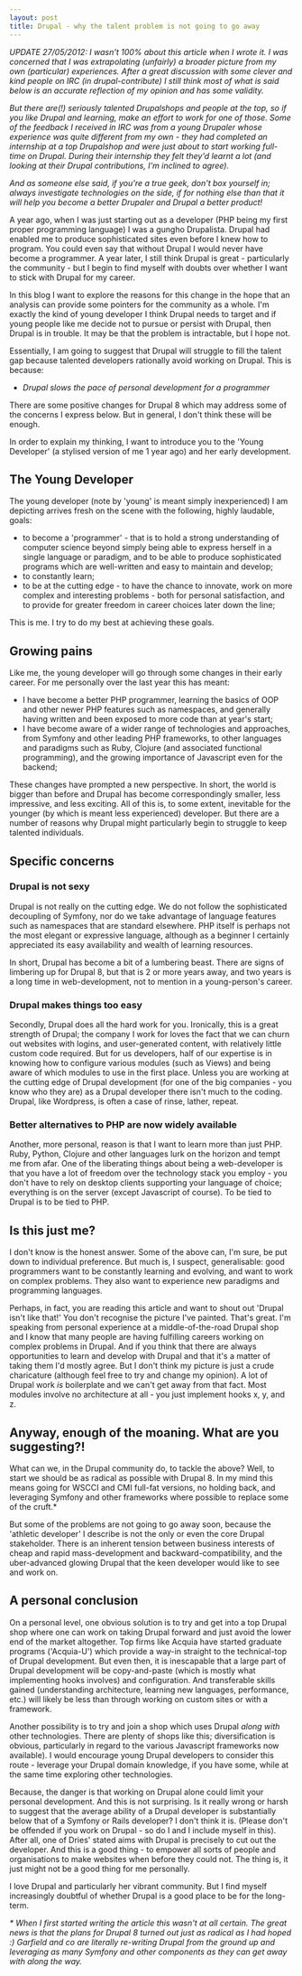```yaml
---
layout: post
title: Drupal - why the talent problem is not going to go away
---
```


*UPDATE 27/05/2012: I wasn't 100% about this article when I wrote it. I was concerned that I was extrapolating (unfairly) a broader picture from my own (particular) experiences. After a great discussion with some clever and kind people on IRC (in drupal-contribute) I still think most of what is said below is an accurate reflection of my opinion and has some validity.*

*But there are(!) seriously talented Drupalshops and people at the top, so if you like Drupal and learning, make an effort to work for one of those. Some of the feedback I received in IRC was from a young Drupaler whose experience was quite different from my own - they had completed an internship at a top Drupalshop and were just about to start working full-time on Drupal. During their internship they felt they'd learnt a lot (and looking at their Drupal contributions, I'm inclined to agree).*

*And as someone else said, if you're a true geek, don't box yourself in; always investigate technologies on the side, if for nothing else than that it will help you become a better Drupaler and Drupal a better product!*

A year ago, when I was just starting out as a developer (PHP being my first proper programming language) I was a gungho Drupalista. Drupal had enabled me to produce sophisticated sites even before I knew how to program. You could even say that without Drupal I would never have become a programmer. A year later, I still think Drupal is great - particularly the community - but I begin to find myself with doubts over whether I want to stick with Drupal for my career.

In this blog I want to explore the reasons for this change in the hope that an analysis can provide some pointers for the community as a whole. I'm exactly the kind of young developer I think Drupal needs to target and if young people like me decide not to pursue or persist with Drupal, then Drupal is in trouble. It may be that the problem is intractable, but I hope not.

Essentially, I am going to suggest that Drupal will struggle to fill the talent gap because talented developers rationally avoid working on Drupal. This is because:

* *Drupal slows the pace of personal development for a programmer*

There are some positive changes for Drupal 8 which may address some of the concerns I express below. But in general, I don't think these will be enough.

In order to explain my thinking, I want to introduce you to the 'Young Developer' (a stylised version of me 1 year ago) and her early development.

The Young Developer
-------------------

The young developer (note by 'young' is meant simply inexperienced) I am depicting arrives fresh on the scene with the following, highly laudable, goals:

* to become a 'programmer' - that is to hold a strong understanding of computer science beyond simply being able to express herself in a single language or paradigm, and to be able to produce sophisticated programs which are well-written and easy to maintain and develop; 
* to constantly learn; 
* to be at the cutting edge - to have the chance to innovate, work on more complex and interesting problems - both for personal satisfaction, and to provide for greater freedom in career choices later down the line;

This is me. I try to do my best at achieving these goals.

Growing pains
-------------

Like me, the young developer will go through some changes in their early career. For me personally over the last year this has meant:

* I have become a better PHP programmer, learning the basics of OOP and other newer PHP features such as namespaces, and generally having written and been exposed to more code than at year's start; 
* I have become aware of a wider range of technologies and approaches, from Symfony and other leading PHP frameworks, to other languages and paradigms such as Ruby, Clojure (and associated functional programming), and the growing importance of Javascript even for the backend;

These changes have prompted a new perspective. In short, the world is bigger than before and Drupal has become correspondingly smaller, less impressive, and less exciting. All of this is, to some extent, inevitable for the younger (by which is meant less experienced) developer. But there are a number of reasons why Drupal might particularly begin to struggle to keep talented individuals.

Specific concerns
-----------------

### Drupal is not sexy

Drupal is not really on the cutting edge. We do not follow the sophisticated decoupling of Symfony, nor do we take advantage of language features such as namespaces that are standard elsewhere. PHP itself is perhaps not the most elegant or expressive language, although as a beginner I certainly appreciated its easy availability and wealth of learning resources. 

In short, Drupal has become a bit of a lumbering beast. There are signs of limbering up for Drupal 8, but that is 2 or more years away, and two years is a long time in web-development, not to mention in a young-person's career.

### Drupal makes things too easy

Secondly, Drupal does all the hard work for you. Ironically, this is a great strength of Drupal; the company I work for loves the fact that we can churn out websites with logins, and user-generated content, with relatively little custom code required. But for us developers, half of our expertise is in knowing how to configure various modules (such as Views) and being aware of which modules to use in the first place. Unless you are working at the cutting edge of Drupal development (for one of the big companies - you know who they are) as a Drupal developer there isn't much to the coding. Drupal, like Wordpress, is often a case of rinse, lather, repeat.

### Better alternatives to PHP are now widely available

Another, more personal, reason is that I want to learn more than just PHP. Ruby, Python, Clojure and other languages lurk on the horizon and tempt me from afar. One of the liberating things about being a web-developer is that you have a lot of freedom over the technology stack you employ - you don't have to rely on desktop clients supporting your language of choice; everything is on the server (except Javascript of course). To be tied to Drupal is to be tied to PHP.

Is this just me?
----------------

I don't know is the honest answer. Some of the above can, I'm sure, be put down to individual preference. But much is, I suspect, generalisable: good programmers want to be constantly learning and evolving, and want to work on complex problems. They also want to experience new paradigms and programming languages.

Perhaps, in fact, you are reading this article and want to shout out 'Drupal isn't like that!' You don't recognise the picture I've painted. That's great. I'm speaking from personal experience at a middle-of-the-road Drupal shop and I know that many people are having fulfilling careers working on complex problems in Drupal. And if you think that there are always opportunities to learn and develop with Drupal and that it's a matter of taking them I'd mostly agree. But I don't think my picture is just a crude charicature (although feel free to try and change my opinion). A lot of Drupal work *is* boilerplate and we can't get away from that fact. Most modules involve no architecture at all - you just implement hooks x, y, and z.

Anyway, enough of the moaning. What are you suggesting?!
--------------------------------------------------------

What can we, in the Drupal community do, to tackle the above? Well, to start we should be as radical as possible with Drupal 8. In my mind this means going for WSCCI and CMI full-fat versions, no holding back, and leveraging Symfony and other frameworks where possible to replace some of the cruft.\*

But some of the problems are not going to go away soon, because the 'athletic developer' I describe is not the only or even the core Drupal stakeholder. There is an inherent tension between business interests of cheap and rapid mass-development and backward-compatibility, and the uber-advanced glowing Drupal that the keen developer  would like to see and work on.

A personal conclusion
---------------------

On a personal level, one obvious solution is to try and get into a top Drupal shop where one can work on taking Drupal forward and just avoid the lower end of the market altogether. Top firms like Acquia have started graduate programs ('Acquia-U') which provide a way-in straight to the technical-top of Drupal development. But even then, it is inescapable that a large part of Drupal development will be copy-and-paste (which is mostly what implementing hooks involves) and configuration. And transferable skills gained (understanding architecture, learning new languages, performance, etc.) will likely be less than through working on custom sites or with a framework.

Another possibility is to try and join a shop which uses Drupal *along with* other technologies. There are plenty of shops like this; diversification is obvious, particularly in regard to the various Javascript frameworks now available). I would encourage young Drupal developers to consider this route - leverage your Drupal domain knowledge, if you have some, while at the same time exploring other technologies. 

Because, the danger is that working on Drupal alone could limit your personal development. And this is not surprising. Is it really wrong or harsh to suggest that the average ability of a Drupal developer is substantially below that of a Symfony or Rails developer? I don't think it is. (Please don't be offended if you work on Drupal - so do I and I include myself in this). After all, one of Dries' stated aims with Drupal is precisely to cut out the developer. And this is a good thing - to empower all sorts of people and organisations to make websites when before they could not. The thing is, it just might not be a good thing for me personally.

I love Drupal and particularly her vibrant community. But I find myself increasingly doubtful of whether Drupal is a good place to be for the long-term.

*\* When I first started writing the article this wasn't at all certain. The great news is that the plans for Drupal 8 turned out just as radical as I had hoped :) Garfield and co are literally re-writing Drupal from the ground up and leveraging as many Symfony and other components as they can get away with along the way.*